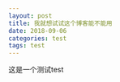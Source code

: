 ```yaml
---
layout: post
title: 我就想试试这个博客能不能用
date: 2018-09-06
categories: test
tags: test 
---
```


这是一个测试test

